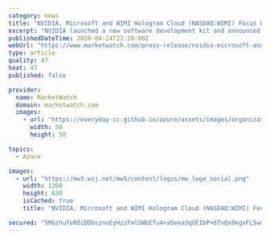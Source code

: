 ```yaml
---
category: news
title: "NVIDIA, Microsoft and WIMI Hologram Cloud (NASDAQ:WIMI) Focus On 5G+ Holographic Communication Market"
excerpt: "NVIDIA launched a new software development kit and announced a series of new cooperation, including network cooperation with Ericsson, cloud computing cooperation with Microsoft, and kubernetes cooperation with red hat."
publishedDateTime: 2020-04-24T22:20:00Z
webUrl: "https://www.marketwatch.com/press-release/nvidia-microsoft-and-wimi-hologram-cloud-nasdaqwimi-focus-on-5g-holographic-communication-market-2020-04-24"
type: article
quality: 47
heat: 47
published: false

provider:
  name: MarketWatch
  domain: marketwatch.com
  images:
    - url: "https://everyday-cc.github.io/azure/assets/images/organizations/marketwatch.com-50x50.jpg"
      width: 50
      height: 50

topics:
  - Azure

images:
  - url: "https://mw3.wsj.net/mw5/content/logos/mw_logo_social.png"
    width: 1200
    height: 630
    isCached: true
    title: "NVIDIA, Microsoft and WIMI Hologram Cloud (NASDAQ:WIMI) Focus On 5G+ Holographic Communication Market"

secured: "5MGzhufeROiDDbsznoEyHzzFmlGWbETu4+a5eea3qOEIbP+6TnQx0egxFL5wmmf9BLKgdpmfNAHGFY3gHkss0HN4exNdW8KZKf6ZW6aLlHrjhZYsSnW7S0/30UMwSGqXD7AqbTvq2/vgHjdz302RR5/cXV6qNRaSkZXU4vDMatabYtNcZjhRltM+oUgV2UMqyQ3fekK9Xi3aE0dCZXk9fOhFh4/EwG9hGzeDJqH2R1WsgRaIRj3QcATugKksNrBc3h8EGmgHhk7V3QinzGLoe8F39sX5xZsB7ZMPvmLFvmyal0ZrqQ3mR5N3CX45uh69;Ite0RDi+ko8tZzOFjndhjQ=="
---
```


